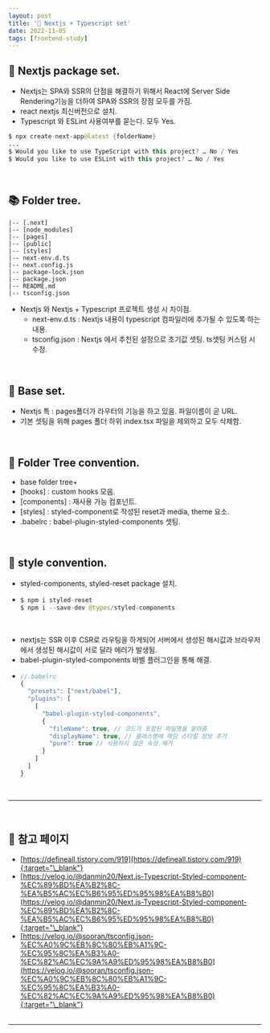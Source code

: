 ```yaml
---
layout: post
title: '🦄 Nextjs + Typescript set'
date: 2022-11-05
tags: [frontend-study]
---
```


## 🧙 Nextjs package set.

- Nextjs는 SPA와 SSR의 단점을 해결하기 위해서 React에 Server Side Rendering기능을 더하여 SPA와 SSR의 장점 모두를 가짐.
- react nextjs 최신버전으로 설치.
- Typescript 와 ESLint 사용여부를 묻는다. 모두 Yes.

```java
$ npx create-next-app@latest {folderName}
...
$ Would you like to use TypeScript with this project? … No / Yes
$ Would you like to use ESLint with this project? … No / Yes
```

<br/>

## 📚 Folder tree.

```
|-- [.next]
|-- [node_modules]
|-- [pages]
|-- [public]
|-- [styles]
|-- next-env.d.ts
|-- next.config.js
|-- package-lock.json
|-- package.json
|-- README.md
|-- tsconfig.json
```

- Nextjs 와 Nextjs + Typescript 프로젝트 생성 시 차이점.
  - next-env.d.ts : Nextjs 내용이 typescript 컴파일러에 추가될 수 있도록 하는 내용.
  - tsconfig.json : Nextjs 에서 추천된 설정으로 초기값 셋팅. ts셋팅 커스텀 시 수정.

<br/>

## 🫥 Base set.

- Nextjs 특 : pages폴더가 라우터의 기능을 하고 있음. 파일이름이 곧 URL.
- 기본 셋팅을 위해 pages 폴더 하위 index.tsx 파일을 제외하고 모두 삭제함.

<br/>

## 🗿 Folder Tree convention.

- base folder tree+
- [hooks] : custom hooks 모음.
- [components] : 재사용 가능 컴포넌트.
- [styles] : styled-component로 작성된 reset과 media, theme 요소.
- .babelrc : babel-plugin-styled-components 셋팅.

<br/>

## 🦄 style convention.

- styled-components, styled-reset package 설치.
- ```java
  $ npm i styled-reset
  $ npm i --save-dev @types/styled-components
  ```

<br/>

- nextjs는 SSR 이후 CSR로 라우팅을 하게되어 서버에서 생성된 해시값과 브라우저에서 생성된 해시값이 서로 달라 에러가 발생됨.
- babel-plugin-styled-components 바벨 플러그인을 통해 해결.
- ```javascript
  //.babelrc
  {
    "presets": ["next/babel"],
    "plugins": [
      [
        "babel-plugin-styled-components",
        {
          "fileName": true, // 코드가 포함된 파일명을 알려줌
          "displayName": true, // 클래스명에 해당 스타일 정보 추가
          "pure": true // 사용하지 않은 속성 제거
        }
      ]
    ]
  }
  ```

<br/>

---

<br/>

## 🎫 참고 페이지

- [https://defineall.tistory.com/919](https://defineall.tistory.com/919){:target="\_blank"}
- [https://velog.io/@danmin20/Next.js-Typescript-Styled-component-%EC%89%BD%EA%B2%8C-%EA%B5%AC%EC%B6%95%ED%95%98%EA%B8%B0](https://velog.io/@danmin20/Next.js-Typescript-Styled-component-%EC%89%BD%EA%B2%8C-%EA%B5%AC%EC%B6%95%ED%95%98%EA%B8%B0){:target="\_blank"}
- [https://velog.io/@sooran/tsconfig.json-%EC%A0%9C%EB%8C%80%EB%A1%9C-%EC%95%8C%EA%B3%A0-%EC%82%AC%EC%9A%A9%ED%95%98%EA%B8%B0](https://velog.io/@sooran/tsconfig.json-%EC%A0%9C%EB%8C%80%EB%A1%9C-%EC%95%8C%EA%B3%A0-%EC%82%AC%EC%9A%A9%ED%95%98%EA%B8%B0){:target="\_blank"}
  <br/><br/>

---
